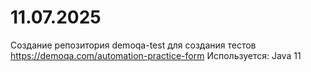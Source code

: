 # 11.07.2025 
Создание репозитория demoqa-test для создания тестов https://demoqa.com/automation-practice-form
Используется: Java 11
